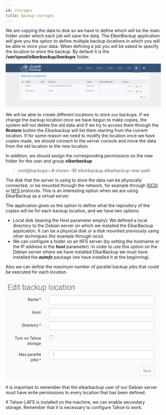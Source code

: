 ```yaml
---
id: storages
title: Backup storages
---
```


We are copying the data to disk so we have to define which will be the main folder under which each job will save the data. The _ElkarBackup_ application will give you the option to define multiple backup locations in which you will be able to store your data. When defining a job you will be asked to specify the location to store the backup. By default it is the _**/var/spool/elkarbackup/backups**_ folder.

![](assets/screenshots/BackupLocations.png)

We will be able to create different locations to store our backups. If we change the backup location once we have begun to make copies, the system will not delete the old data and if we try to access them through the _**Restore**_ button the Elkarbackup will list them starting from the current location. If for some reason we need to modify the location once we have copies made, we should connect to the server console and move the data from the old location to the new location.

In addition, we should assign the corresponding permissions on the new folder for the user and group _**elkarbackup**_

> root@backups:~\# chown -Rf elkarbackup.elkarbackup new-path

The disk that the server is using to store the data can be physically connected, or be mounted through the network, for example through [ISCSI](https://en.wikipedia.org/wiki/ISCSI) or [NFS](https://en.wikipedia.org/wiki/Network_File_System) protocols. This is an interesting option when we are using ElkarBackup as a virtual server.

The application gives us the option to define what the repository of the copies will be for each backup location, and we have two options:

* Local disk \(leaving the _Host_ parameter empty\): We defined a local directory to the Debian server on which we installed the ElkarBackup application. It can be a physical disk or a disk mounted previously using other techniques \(for example through iscsi\).
* We can configure a folder on an NFS server \(by setting the hostname or the IP address in the _**host**_ parameter\). In order to use this option on the Debian server where we have installed ElkarBackup we must have installed the _**autofs**_ package \(we have installed it at the beginning\).

Also we can define the maximum number of parallel backup jobs that could be executed for each location.

![](assets/screenshots/Edit-BackupLocation.png)

It is important to remember that the elkarbackup user of our Debian server must have write permissions to every location that has been defined.

If Tahoe-LAFS is installed on the machine, we can enable secondary storage. Remember that it is necessary to configure Tahoe to work.






